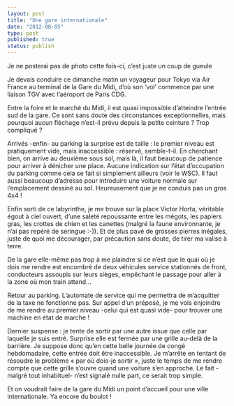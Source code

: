 ```yaml
---
layout: post
title: "Une gare internationale"
date: "2012-08-05"
type: post
published: true
status: publish
---
```


Je ne posterai pas de photo cette fois-ci, c’est juste un coup de gueule

Je devais conduire ce dimanche matin un voyageur pour Tokyo via Air France au terminal de la Gare du Midi, d’où son ‘vol’ commence par une liaison TGV avec l’aéroport de Paris CDG.

Entre la foire et le marché du Midi, il est quasi impossible d’atteindre l’entrée sud de la gare. Ce sont sans doute des circonstances exceptionnelles, mais pourquoi aucun fléchage n’est-il prévu depuis la petite ceinture ? Trop compliqué ?

Arrivés -enfin- au parking la surprise est de taille : le premier niveau est pratiquement vide, mais inaccessible : réservé, semble-t-il. En cherchant bien, on arrive au deuxième sous sol, mais là, il faut beaucoup de patience pour arriver à dénicher une place. Aucune indication sur l’état d’occupation du parking comme cela se fait si simplement ailleurs (voir le WSC). Il faut aussi beaucoup d’adresse pour introduire une voiture normale sur l’emplacement dessiné au sol. Heureusement que je ne conduis pas un gros 4x4 !

Enfin sorti de ce labyrinthe, je me trouve sur la place Victor Horta, véritable égout à ciel ouvert, d’une saleté repoussante entre les mégots, les papiers gras, les crottes de chien et les canettes (malgré la faune environnante, je n’ai pas repéré de seringue :-)). Et de plus pavé de grosses pierres inégales, juste de quoi me décourager, par précaution sans doute, de tirer ma valise à terre.

De la gare elle-même pas trop à me plaindre si ce n’est que le quai où je dois me rendre est encombré de deux véhicules service stationnés de front, conducteurs assoupis sur leurs sièges, empêchant le passage pour aller à la zone où mon train attend…

Retour au parking. L’automate de service qui me permettra de m’acquitter de la taxe ne fonctionne pas. Sur appel d’un préposé, je me vois enjoindre de me rendre au premier niveau -celui qui est quasi vide- pour trouver une machine en état de marche !

Dernier suspense : je tente de sortir par une autre issue que celle par laquelle je suis entré. Surprise elle est fermée par une grille au-delà de la barrière. Je suppose donc qu’en cette belle journée de congé hebdomadaire, cette entrée doit être inaccessible. Je m’arrête en tentant de résoudre le problème « par où dois-je sortir », juste le temps de me rendre compte que cette grille s’ouvre quand une voiture s’en approche. Le fait -malgré tout inhabituel- n’est signalé nulle part, ce serait trop simple.

Et on voudrait faire de la gare du Midi un point d’accueil pour une ville internationale. Ya encore du boulot !
